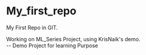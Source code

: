 # My_first_repo
My First Repo in GIT.

Working on ML_Series Project, using KrisNaik's demo.
<br>
-- Demo Project for learning Purpose
